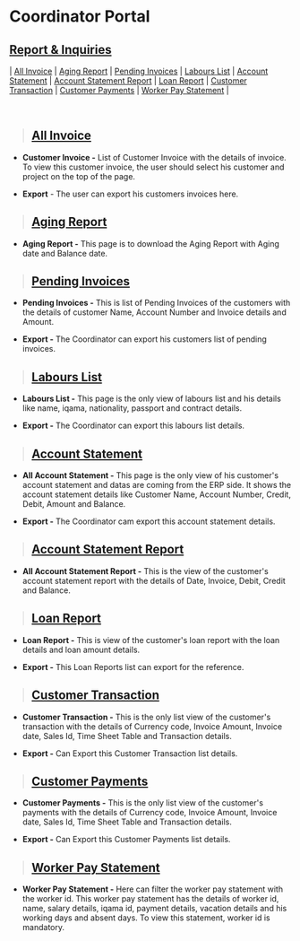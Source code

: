 # **Coordinator Portal**

## **[Report & Inquiries]()**

| [All Invoice](#all-invoice) | [Aging Report](#aging-report) | [Pending Invoices](#pending-invoices) | [Labours List](#labours-list) | [Account Statement](#account-statement) | [Account Statement Report](#account-statement-report) | [Loan Report](#loan-report) | [Customer Transaction](#customer-transaction) | [Customer Payments](#customer-payments) | [Worker Pay Statement](#worker-pay-statement) |

<br>

> ## **[All Invoice](#report--inquiries)**

- **Customer Invoice -** List of Customer Invoice with the details of invoice. To view this customer invoice, the user should select his customer and project on the top of the page.

- **Export** - The user can export his customers invoices here.

> ## **[Aging Report](#all-invoice)**

- **Aging Report -** This page is to download the Aging Report with Aging date and Balance date.

> ## **[Pending Invoices](#aging-report)**

- **Pending Invoices -** This is list of Pending Invoices of the customers with the details of customer Name, Account Number and Invoice details and Amount.

- **Export -** The Coordinator can export his customers list of pending invoices.

> ## **[Labours List](#pending-invoices)**

- **Labours List -** This page is the only view of labours list and his details like name, iqama, nationality, passport and contract details.

- **Export -** The Coordinator can export this labours list details.

> ## **[Account Statement](#labours-list)**

- **All Account Statement -** This page is the only view of his customer's account statement and datas are coming from the ERP side. It shows the account statement details like Customer Name, Account Number, Credit, Debit, Amount and Balance.

- **Export -** The Coordinator cam export this account statement details.

> ## **[Account Statement Report](#account-statement)**

- **All Account Statement Report -** This is the view of the customer's account statement report with the details of Date, Invoice, Debit, Credit and Balance.

> ## **[Loan Report](#account-statement-report)**

- **Loan Report -** This is view of the customer's loan report with the loan details and loan amount details.

- **Export -** This Loan Reports list can export for the reference.

> ## **[Customer Transaction](#loan-report)**

- **Customer Transaction -** This is the only list view of the customer's transaction with the details of Currency code, Invoice Amount, Invoice date, Sales Id, Time Sheet Table and Transaction details.

- **Export -** Can Export this Customer Transaction list details.

> ## **[Customer Payments](#customer-transaction)**

- **Customer Payments -** This is the only list view of the customer's payments with the details of Currency code, Invoice Amount, Invoice date, Sales Id, Time Sheet Table and Transaction details.

- **Export -** Can Export this Customer Payments list details.

> ## **[Worker Pay Statement](#customer-payments)**

- **Worker Pay Statement -** Here can filter the worker pay statement with the worker id. This worker pay statement has the details of worker id, name, salary details, iqama id, payment details, vacation details and his working days and absent days. To view this statement, worker id is mandatory.